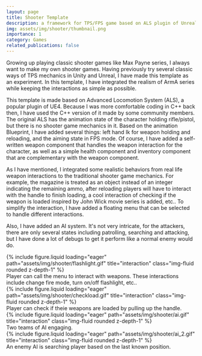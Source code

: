 ```yaml
---
layout: page
title: Shooter Template
description: a framework for TPS/FPS game based on ALS plugin of Unreal Engine.
img: assets/img/shooter/thumbnail.png
importance: 1
category: Games
related_publications: false
---
```


Growing up playing classic shooter games like Max Payne series, I always want to make my own shooter games. Having previously try several classic ways of TPS mechanics in Unity and Unreal, I have made this template as an experiment. In this template, I have integrated the realism of ArmA series while keeping the interactions as simple as possible.

This template is made based on Advanced Locomotion System (ALS), a popular plugin of UE4. Because I was more comfortable coding in C++ back then, I have used the C++ version of it made by some community members. The original ALS has the animation state of the character holding rifle/pistol, but there is no shooter game mechanics in it. Based on the animation Blueprint, I have added several things: left hand Ik for weapon holding and reloading, and the aiming state in FPS mode. Of course, I have added a self-written weapon component that handles the weapon interaction for the character, as well as a simple health component and inventory component that are complementary with the weapon component.

As I have mentioned, I integrated some realistic behaviors from real life weapon interactions to the traditional shooter game mechanics. For example, the magazine is treated as an object instead of an integer indicating the remaining ammo, after reloading players will have to interact with the handle to finish loading, a cool interaction of checking if the weapon is loaded inspired by John Wick movie series is added, etc.. To simplify the interaction, I have added a floating menu that can be selected to handle different interactions.

Also, I have added an AI system. It's not very intricate, for the attackers, there are only several states including patrolling, searching and attacking, but I have done a lot of debugs to get it perform like a normal enemy would do.

<div class="row">
    <div class="col-sm mt-3 mt-md-0">
        {% include figure.liquid loading="eager" path="assets/img/shooter/flashlight.gif" title="interaction" class="img-fluid rounded z-depth-1" %}
    </div>
</div>
<div class="caption">
    Player can call the menu to interact with weapons. These interactions include change fire mode, turn on/off flashlight, etc..
</div>

<div class="row">
    <div class="col-sm mt-3 mt-md-0">
        {% include figure.liquid loading="eager" path="assets/img/shooter/checkload.gif" title="interaction" class="img-fluid rounded z-depth-1" %}
    </div>
</div>
<div class="caption">
    Player can check if theie weapons are loaded by pulling up the handle.
</div>

<div class="row">
    <div class="col-sm mt-3 mt-md-0">
        {% include figure.liquid loading="eager" path="assets/img/shooter/ai.gif" title="interaction" class="img-fluid rounded z-depth-1" %}
    </div>
</div>
<div class="caption">
    Two teams of AI engaging.
</div>

<div class="row">
    <div class="col-sm mt-3 mt-md-0">
        {% include figure.liquid loading="eager" path="assets/img/shooter/ai_2.gif" title="interaction" class="img-fluid rounded z-depth-1" %}
    </div>
</div>
<div class="caption">
    An enemy AI is searching player based on the last known position.
</div>